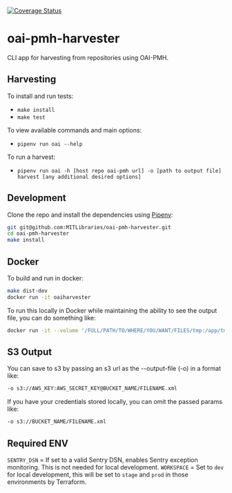 [![Coverage Status](https://coveralls.io/repos/github/MITLibraries/oai-pmh-harvester/badge.svg?branch=rdi-updates)](https://coveralls.io/github/MITLibraries/oai-pmh-harvester?branch=rdi-updates)

# oai-pmh-harvester

CLI app for harvesting from repositories using OAI-PMH.

## Harvesting

To install and run tests:
- `make install`
- `make test`

To view available commands and main options:
- `pipenv run oai --help`

To run a harvest:
- `pipenv run oai -h [host repo oai-pmh url] -o [path to output file] harvest [any additional desired options]`

## Development

Clone the repo and install the dependencies using [Pipenv](https://docs.pipenv.org/):

```bash
git git@github.com:MITLibraries/oai-pmh-harvester.git
cd oai-pmh-harvester
make install
```

## Docker

To build and run in docker:

```bash
make dist-dev
docker run -it oaiharvester
```

To run this locally in Docker while maintaining the ability to see the output file, you can do something like:

```bash
docker run -it --volume '/FULL/PATH/TO/WHERE/YOU/WANT/FILES/tmp:/app/tmp' oaiharvester -h https://aspace-staff-dev.mit.edu/oai -o tmp/out.xml harvest -m oai_ead
```

## S3 Output

You can save to s3 by passing an s3 url as the --output-file (-o) in a format like:

```bash
-o s3://AWS_KEY:AWS_SECRET_KEY@BUCKET_NAME/FILENAME.xml
```

If you have your credentials stored locally, you can omit the passed params like:

```bash
-o s3://BUCKET_NAME/FILENAME.xml
```

## Required ENV
`SENTRY_DSN` = If set to a valid Sentry DSN, enables Sentry exception monitoring. This is not needed for local development.
`WORKSPACE` = Set to `dev` for local development, this will be set to `stage` and `prod` in those environments by Terraform.